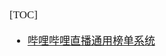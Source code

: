 <span style="font-family:Simsun,serif; font-size:17px;">

[TOC]

- [哔哩哔哩直播通用榜单系统](https://mp.weixin.qq.com/s/XCWM1OFDKXBGxa7TebrrzA)

</span>